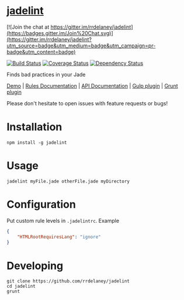 # [jadelint](http://ryandelaney.io/jadelint)

[![Join the chat at https://gitter.im/rrdelaney/jadelint](https://badges.gitter.im/Join%20Chat.svg)](https://gitter.im/rrdelaney/jadelint?utm_source=badge&utm_medium=badge&utm_campaign=pr-badge&utm_content=badge)

[![Build Status](https://travis-ci.org/rrdelaney/jadelint.svg?branch=master)](https://travis-ci.org/rrdelaney/jadelint)
[![Coverage Status](https://coveralls.io/repos/rrdelaney/jadelint/badge.svg?branch=master&service=github)](https://coveralls.io/github/rrdelaney/jadelint?branch=master)
[![Dependency Status](https://david-dm.org/rrdelaney/jadelint.svg)](https://david-dm.org/rrdelaney/jadelint)

Finds bad practices in your Jade

[Demo](http://showterm.io/dfea6ec6a2bef2a4d5a56) |
[Rules Documentation](http://rdel.io/jadelint) |
[API Documentation](http://rdel.io/jadelint/api) |
[Gulp plugin](https://github.com/patwork/gulp-jadelint) |
[Grunt plugin](https://github.com/rrdelaney/grunt-jadelint)

Please don't hesitate to open issues with feature requests or bugs! 

# Installation

```
npm install -g jadelint
```

# Usage

```
jadelint myFile.jade otherFile.jade myDirectory
```

# Configuration

Put custom rule levels in `.jadelintrc`. Example
```json
{
    "HTMLRootRequiresLang": "ignore"
}
```

# Developing

```
git clone https://github.com/rrdelaney/jadelint
cd jadelint
grunt
```
